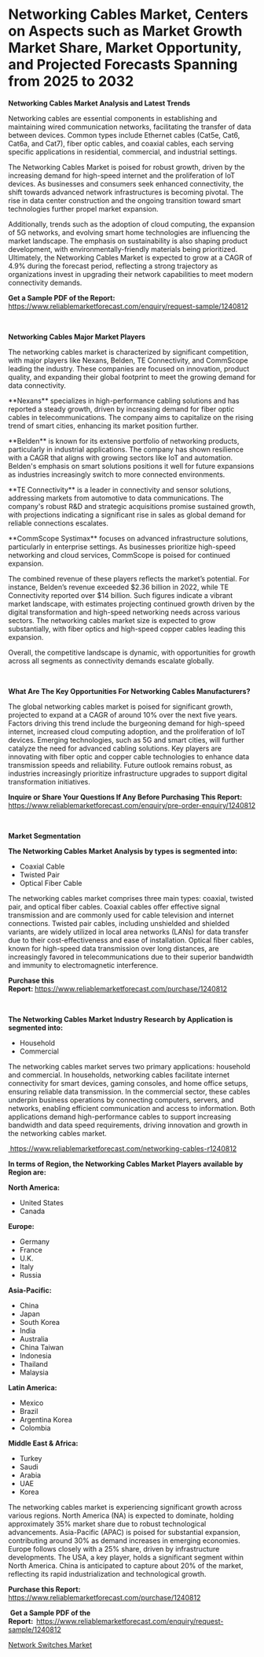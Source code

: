 <p><h1>Networking Cables Market, Centers on Aspects such as Market Growth Market Share, Market Opportunity, and Projected Forecasts Spanning from 2025 to 2032</h1></p><p><strong>Networking Cables Market Analysis and Latest Trends</strong></p>
<p><p>Networking cables are essential components in establishing and maintaining wired communication networks, facilitating the transfer of data between devices. Common types include Ethernet cables (Cat5e, Cat6, Cat6a, and Cat7), fiber optic cables, and coaxial cables, each serving specific applications in residential, commercial, and industrial settings. </p><p>The Networking Cables Market is poised for robust growth, driven by the increasing demand for high-speed internet and the proliferation of IoT devices. As businesses and consumers seek enhanced connectivity, the shift towards advanced network infrastructures is becoming pivotal. The rise in data center construction and the ongoing transition toward smart technologies further propel market expansion.</p><p>Additionally, trends such as the adoption of cloud computing, the expansion of 5G networks, and evolving smart home technologies are influencing the market landscape. The emphasis on sustainability is also shaping product development, with environmentally-friendly materials being prioritized. Ultimately, the Networking Cables Market is expected to grow at a CAGR of 4.9% during the forecast period, reflecting a strong trajectory as organizations invest in upgrading their network capabilities to meet modern connectivity demands.</p></p>
<p><strong>Get a Sample PDF of the Report:&nbsp;</strong> <a href="https://www.reliablemarketforecast.com/enquiry/request-sample/1240812?utm_campaign=1097&utm_medium=2&utm_source=Github&utm_content=ia&utm_term=15022025&utm_id=networking-cables">https://www.reliablemarketforecast.com/enquiry/request-sample/1240812</a></p>
<p>&nbsp;</p>
<p><strong>Networking Cables Major Market Players</strong></p>
<p><p>The networking cables market is characterized by significant competition, with major players like Nexans, Belden, TE Connectivity, and CommScope leading the industry. These companies are focused on innovation, product quality, and expanding their global footprint to meet the growing demand for data connectivity.</p><p>**Nexans** specializes in high-performance cabling solutions and has reported a steady growth, driven by increasing demand for fiber optic cables in telecommunications. The company aims to capitalize on the rising trend of smart cities, enhancing its market position further. </p><p>**Belden** is known for its extensive portfolio of networking products, particularly in industrial applications. The company has shown resilience with a CAGR that aligns with growing sectors like IoT and automation. Belden's emphasis on smart solutions positions it well for future expansions as industries increasingly switch to more connected environments.</p><p>**TE Connectivity** is a leader in connectivity and sensor solutions, addressing markets from automotive to data communications. The company's robust R&D and strategic acquisitions promise sustained growth, with projections indicating a significant rise in sales as global demand for reliable connections escalates.</p><p>**CommScope Systimax** focuses on advanced infrastructure solutions, particularly in enterprise settings. As businesses prioritize high-speed networking and cloud services, CommScope is poised for continued expansion. </p><p>The combined revenue of these players reflects the market’s potential. For instance, Belden’s revenue exceeded $2.36 billion in 2022, while TE Connectivity reported over $14 billion. Such figures indicate a vibrant market landscape, with estimates projecting continued growth driven by the digital transformation and high-speed networking needs across various sectors. The networking cables market size is expected to grow substantially, with fiber optics and high-speed copper cables leading this expansion. </p><p>Overall, the competitive landscape is dynamic, with opportunities for growth across all segments as connectivity demands escalate globally.</p></p>
<p>&nbsp;</p>
<p><strong>What Are The Key Opportunities For Networking Cables Manufacturers?</strong></p>
<p><p>The global networking cables market is poised for significant growth, projected to expand at a CAGR of around 10% over the next five years. Factors driving this trend include the burgeoning demand for high-speed internet, increased cloud computing adoption, and the proliferation of IoT devices. Emerging technologies, such as 5G and smart cities, will further catalyze the need for advanced cabling solutions. Key players are innovating with fiber optic and copper cable technologies to enhance data transmission speeds and reliability. Future outlook remains robust, as industries increasingly prioritize infrastructure upgrades to support digital transformation initiatives.</p></p>
<p><strong>Inquire or Share Your Questions If Any Before Purchasing This Report:</strong> <a href="https://www.reliablemarketforecast.com/enquiry/pre-order-enquiry/1240812?utm_campaign=1097&utm_medium=2&utm_source=Github&utm_content=ia&utm_term=15022025&utm_id=networking-cables">https://www.reliablemarketforecast.com/enquiry/pre-order-enquiry/1240812</a></p>
<p>&nbsp;</p>
<p><strong>Market Segmentation</strong></p>
<p><strong>The Networking Cables Market Analysis by types is segmented into:</strong></p>
<p><ul><li>Coaxial Cable</li><li>Twisted Pair</li><li>Optical Fiber Cable</li></ul></p>
<p><p>The networking cables market comprises three main types: coaxial, twisted pair, and optical fiber cables. Coaxial cables offer effective signal transmission and are commonly used for cable television and internet connections. Twisted pair cables, including unshielded and shielded variants, are widely utilized in local area networks (LANs) for data transfer due to their cost-effectiveness and ease of installation. Optical fiber cables, known for high-speed data transmission over long distances, are increasingly favored in telecommunications due to their superior bandwidth and immunity to electromagnetic interference.</p></p>
<p><strong>Purchase this Report:&nbsp;</strong><a href="https://www.reliablemarketforecast.com/purchase/1240812?utm_campaign=1097&utm_medium=2&utm_source=Github&utm_content=ia&utm_term=15022025&utm_id=networking-cables">https://www.reliablemarketforecast.com/purchase/1240812</a></p>
<p>&nbsp;</p>
<p><strong>The Networking Cables Market Industry Research by Application is segmented into:</strong></p>
<p><ul><li>Household</li><li>Commercial</li></ul></p>
<p><p>The networking cables market serves two primary applications: household and commercial. In households, networking cables facilitate internet connectivity for smart devices, gaming consoles, and home office setups, ensuring reliable data transmission. In the commercial sector, these cables underpin business operations by connecting computers, servers, and networks, enabling efficient communication and access to information. Both applications demand high-performance cables to support increasing bandwidth and data speed requirements, driving innovation and growth in the networking cables market.</p></p>
<p><a href="https://www.reliablemarketforecast.com/networking-cables-r1240812?utm_campaign=1097&utm_medium=2&utm_source=Github&utm_content=ia&utm_term=15022025&utm_id=networking-cables">&nbsp;https://www.reliablemarketforecast.com/networking-cables-r1240812</a></p>
<p><strong>In terms of Region, the Networking Cables Market Players available by Region are:</strong></p>
<p>
    <p> <strong> North America: </strong>
        <ul>
            <li>United States</li>
            <li>Canada</li>
        </ul>
        </p> 
    <p> <strong> Europe: </strong>
        <ul>
            <li>Germany</li>
            <li>France</li>
            <li>U.K.</li>
            <li>Italy</li>
            <li>Russia</li>
        </ul>
        </p> 
    <p> <strong> Asia-Pacific: </strong>
        <ul>
            <li>China</li>
            <li>Japan</li>
            <li>South Korea</li>
            <li>India</li>
            <li>Australia</li>
            <li>China Taiwan</li>
            <li>Indonesia</li>
            <li>Thailand</li>
            <li>Malaysia</li>
        </ul>
        </p> 
    <p> <strong> Latin America: </strong>
        <ul>
            <li>Mexico</li>
            <li>Brazil</li>
            <li>Argentina Korea</li>
            <li>Colombia</li>
        </ul>
        </p> 
    <p> <strong> Middle East & Africa: </strong>
        <ul>
            <li>Turkey</li>
            <li>Saudi</li>
            <li>Arabia</li>
            <li>UAE</li>
            <li>Korea</li>
        </ul>
    </p>
    </p>
<p><p>The networking cables market is experiencing significant growth across various regions. North America (NA) is expected to dominate, holding approximately 35% market share due to robust technological advancements. Asia-Pacific (APAC) is poised for substantial expansion, contributing around 30% as demand increases in emerging economies. Europe follows closely with a 25% share, driven by infrastructure developments. The USA, a key player, holds a significant segment within North America. China is anticipated to capture about 20% of the market, reflecting its rapid industrialization and technological growth.</p></p>
<p><strong>Purchase this Report: </strong><a href="https://www.reliablemarketforecast.com/purchase/1240812?utm_campaign=1097&utm_medium=2&utm_source=Github&utm_content=ia&utm_term=15022025&utm_id=networking-cables">https://www.reliablemarketforecast.com/purchase/1240812</a></p>
<p>&nbsp;<strong>Get a Sample PDF of the Report:&nbsp;&nbsp;</strong><a href="https://www.reliablemarketforecast.com/enquiry/request-sample/1240812?utm_campaign=1097&utm_medium=2&utm_source=Github&utm_content=ia&utm_term=15022025&utm_id=networking-cables">https://www.reliablemarketforecast.com/enquiry/request-sample/1240812</a></p>
<p><strong></strong></p>
<p><p><a href="https://github.com/castoriffic/Market-Research-Report-List-5/blob/main/network-switches-market.md?utm_campaign=1097&utm_medium=2&utm_source=Github&utm_content=ia&utm_term=15022025&utm_id=networking-cables">Network Switches Market</a></p></p>